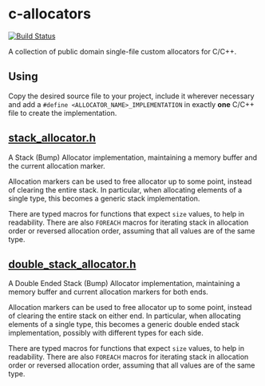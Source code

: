 # c-allocators
[![Build Status](https://travis-ci.org/gilzoide/c-allocators.svg?branch=master)](https://travis-ci.org/gilzoide/c-allocators)

A collection of public domain single-file custom allocators for C/C++.


## Using
Copy the desired source file to your project, include it wherever necessary and add a `#define <ALLOCATOR_NAME>_IMPLEMENTATION` in exactly **one** C/C++ file to create the implementation.


## [stack_allocator.h](stack_allocator.h)
A Stack (Bump) Allocator implementation, maintaining a memory buffer and the current allocation marker.

Allocation markers can be used to free allocator up to some point, instead of clearing the entire stack.
In particular, when allocating elements of a single type, this becomes a generic stack implementation.

There are typed macros for functions that expect `size` values, to help in readability.
There are also `FOREACH` macros for iterating stack in allocation order or reversed allocation order,
assuming that all values are of the same type.


## [double_stack_allocator.h](double_stack_allocator.h)
A Double Ended Stack (Bump) Allocator implementation, maintaining a memory buffer and current allocation
markers for both ends.

Allocation markers can be used to free allocator up to some point, instead of clearing the entire stack
on either end.
In particular, when allocating elements of a single type, this becomes a generic double ended stack
implementation, possibly with different types for each side.

There are typed macros for functions that expect `size` values, to help in readability.
There are also `FOREACH` macros for iterating stack in allocation order or reversed allocation order,
assuming that all values are of the same type.

